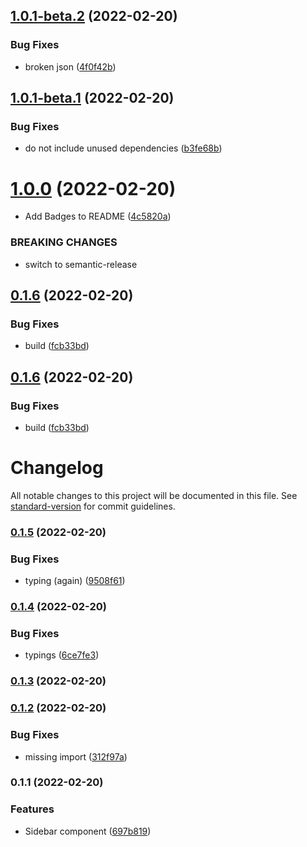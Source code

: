 ## [1.0.1-beta.2](https://github.com/mdornseif/fluentui-hooks/compare/v1.0.1-beta.1...v1.0.1-beta.2) (2022-02-20)


### Bug Fixes

* broken json ([4f0f42b](https://github.com/mdornseif/fluentui-hooks/commit/4f0f42ba947dcff5831ac78f53621725af095107))

## [1.0.1-beta.1](https://github.com/mdornseif/fluentui-hooks/compare/v1.0.0...v1.0.1-beta.1) (2022-02-20)


### Bug Fixes

* do not include unused dependencies ([b3fe68b](https://github.com/mdornseif/fluentui-hooks/commit/b3fe68bbae5054ba0d014635f1f3762ec9c7de42))

# [1.0.0](https://github.com/mdornseif/fluentui-hooks/compare/v0.1.6...v1.0.0) (2022-02-20)


* Add Badges to README ([4c5820a](https://github.com/mdornseif/fluentui-hooks/commit/4c5820a17b6117c72ad2a53fee9f5f9b9188a12c))


### BREAKING CHANGES

* switch to semantic-release

## [0.1.6](https://github.com/mdornseif/fluentui-hooks/compare/v0.1.5...v0.1.6) (2022-02-20)


### Bug Fixes

* build ([fcb33bd](https://github.com/mdornseif/fluentui-hooks/commit/fcb33bdf85c0ea01b35dbd85531f06209efbf2e5))

## [0.1.6](https://github.com/mdornseif/fluentui-hooks/compare/v0.1.5...v0.1.6) (2022-02-20)


### Bug Fixes

* build ([fcb33bd](https://github.com/mdornseif/fluentui-hooks/commit/fcb33bdf85c0ea01b35dbd85531f06209efbf2e5))

# Changelog

All notable changes to this project will be documented in this file. See [standard-version](https://github.com/conventional-changelog/standard-version) for commit guidelines.

### [0.1.5](https://github.com/mdornseif/fluentui-hooks/compare/v0.1.4...v0.1.5) (2022-02-20)


### Bug Fixes

* typing (again) ([9508f61](https://github.com/mdornseif/fluentui-hooks/commit/9508f6148be8cf0adc4653d92b623f1226dfe0ed))

### [0.1.4](https://github.com/mdornseif/fluentui-hooks/compare/v0.1.3...v0.1.4) (2022-02-20)


### Bug Fixes

* typings ([6ce7fe3](https://github.com/mdornseif/fluentui-hooks/commit/6ce7fe3b42b8f410a9bc87b1a372352a1e65519b))

### [0.1.3](https://github.com/mdornseif/fluentui-hooks/compare/v0.1.2...v0.1.3) (2022-02-20)

### [0.1.2](https://github.com/mdornseif/fluentui-hooks/compare/v0.1.1...v0.1.2) (2022-02-20)


### Bug Fixes

* missing import ([312f97a](https://github.com/mdornseif/fluentui-hooks/commit/312f97a50506dd5216c272eb61bb81913acf717d))

### 0.1.1 (2022-02-20)


### Features

* Sidebar component ([697b819](https://github.com/mdornseif/fluentui-hooks/commit/697b819755bc1ada3cddb1894f78c75cb3eb40dd))
